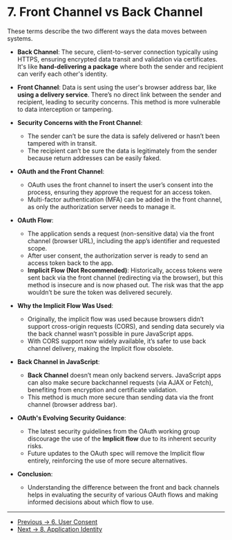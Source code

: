 # 7. Front Channel vs Back Channel

These terms describe the two different ways the data moves between systems.

- **Back Channel**: The secure, client-to-server connection typically using HTTPS, ensuring encrypted data transit and validation via certificates. It's like **hand-delivering a package** where both the sender and recipient can verify each other's identity.
- **Front Channel**: Data is sent using the user's browser address bar, like **using a delivery service**. There’s no direct link between the sender and recipient, leading to security concerns. This method is more vulnerable to data interception or tampering.

- **Security Concerns with the Front Channel**:

  - The sender can’t be sure the data is safely delivered or hasn’t been tampered with in transit.
  - The recipient can’t be sure the data is legitimately from the sender because return addresses can be easily faked.

- **OAuth and the Front Channel**:

  - OAuth uses the front channel to insert the user’s consent into the process, ensuring they approve the request for an access token.
  - Multi-factor authentication (MFA) can be added in the front channel, as only the authorization server needs to manage it.

- **OAuth Flow**:

  - The application sends a request (non-sensitive data) via the front channel (browser URL), including the app’s identifier and requested scope.
  - After user consent, the authorization server is ready to send an access token back to the app.
  - **Implicit Flow (Not Recommended)**: Historically, access tokens were sent back via the front channel (redirecting via the browser), but this method is insecure and is now phased out. The risk was that the app wouldn’t be sure the token was delivered securely.

- **Why the Implicit Flow Was Used**:

  - Originally, the implicit flow was used because browsers didn’t support cross-origin requests (CORS), and sending data securely via the back channel wasn’t possible in pure JavaScript apps.
  - With CORS support now widely available, it’s safer to use back channel delivery, making the Implicit flow obsolete.

- **Back Channel in JavaScript**:

  - **Back Channel** doesn’t mean only backend servers. JavaScript apps can also make secure backchannel requests (via AJAX or Fetch), benefiting from encryption and certificate validation.
  - This method is much more secure than sending data via the front channel (browser address bar).

- **OAuth's Evolving Security Guidance**:

  - The latest security guidelines from the OAuth working group discourage the use of the **Implicit flow** due to its inherent security risks.
  - Future updates to the OAuth spec will remove the Implicit flow entirely, reinforcing the use of more secure alternatives.

- **Conclusion**:
  - Understanding the difference between the front and back channels helps in evaluating the security of various OAuth flows and making informed decisions about which flow to use.

<hr>

- [Previous -> 6. User Consent](6.%20User%20Consent.md)
- [Next -> 8. Application Identity](8.%20Application%20Identity.md)
